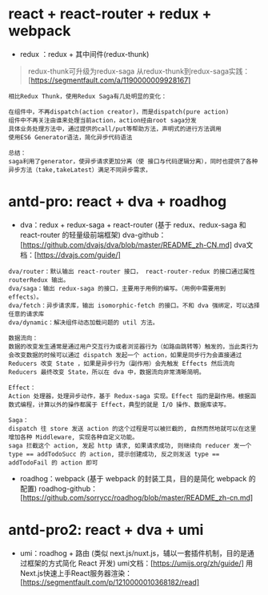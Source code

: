 # react + react-router + redux + webpack
* redux ：redux + 其中间件(redux-thunk) 

> redux-thunk可升级为redux-saga
从redux-thunk到redux-saga实践：[https://segmentfault.com/a/1190000009928167]
```
相比Redux Thunk，使用Redux Saga有几处明显的变化：

在组件中，不再dispatch(action creator)，而是dispatch(pure action)
组件中不再关注由谁来处理当前action，action经由root saga分发
具体业务处理方法中，通过提供的call/put等帮助方法，声明式的进行方法调用
使用ES6 Generator语法，简化异步代码语法
```
```
总结：
saga利用了generator，使异步请求更加分离（使 接口与代码逻辑分离），同时也提供了各种异步方法（take,takeLatest）满足不同异步需求，
```

# antd-pro: react + dva + roadhog
* dva：redux + redux-saga + react-router  (基于 redux、redux-saga 和 react-router 的轻量级前端框架)
dva-github：[https://github.com/dvajs/dva/blob/master/README_zh-CN.md]
dva文档：[https://dvajs.com/guide/]
```
dva/router：默认输出 react-router 接口， react-router-redux 的接口通过属性 routerRedux 输出。
dva/saga：输出 redux-saga 的接口，主要用于用例的编写。（用例中需要用到 effects）。
dva/fetch：异步请求库，输出 isomorphic-fetch 的接口。不和 dva 强绑定，可以选择任意的请求库
dva/dynamic：解决组件动态加载问题的 util 方法。

数据流向：
数据的改变发生通常是通过用户交互行为或者浏览器行为（如路由跳转等）触发的，当此类行为会改变数据的时候可以通过 dispatch 发起一个 action，如果是同步行为会直接通过 Reducers 改变 State ，如果是异步行为（副作用）会先触发 Effects 然后流向 Reducers 最终改变 State，所以在 dva 中，数据流向非常清晰简明。

Effect： 
Action 处理器，处理异步动作，基于 Redux-saga 实现。Effect 指的是副作用。根据函数式编程，计算以外的操作都属于 Effect，典型的就是 I/O 操作、数据库读写。

Saga：
dispatch 往 store 发送 action 的这个过程是可以被拦截的, 自然而然地就可以在这里增加各种 Middleware, 实现各种自定义功能。
saga 拦截这个 action, 发起 http 请求, 如果请求成功, 则继续向 reducer 发一个 type == addTodoSucc 的 action, 提示创建成功, 反之则发送 type == addTodoFail 的 action 即可
```
* roadhog：webpack  (基于 webpack 的封装工具，目的是简化 webpack 的配置)
roadhog-github：[https://github.com/sorrycc/roadhog/blob/master/README_zh-cn.md]


# antd-pro2: react + dva + umi
* umi：roadhog + 路由  (类似 next.js/nuxt.js，辅以一套插件机制，目的是通过框架的方式简化 React 开发)
umi文档：[https://umijs.org/zh/guide/]
用Next.js快速上手React服务器渲染：[https://segmentfault.com/p/1210000010368182/read]
